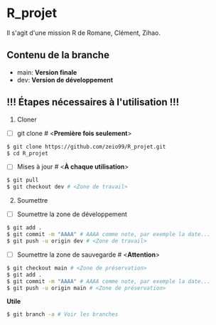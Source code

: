 # R_projet

Il s'agit d'une mission R de Romane, Clément, Zihao.

## Contenu de la branche
- main: **Version finale**
- dev: **Version de développement**

## !!! Étapes nécessaires à l'utilisation !!! 

1. Cloner
  - [ ] git clone # <**Première fois seulement**>
  ```bash
  $ git clone https://github.com/zeio99/R_projet.git
  $ cd R_projet
  ```
  - [ ] Mises à jour # <**À chaque utilisation**>
  ```bash
  $ git pull
  $ git checkout dev # <Zone de travail>
  ```
  
2. Soumettre
  - [ ] Soumettre la zone de développement
  ```bash
  $ git add .
  $ git commit -m "AAAA" # AAAA comme note, par exemple la date...
  $ git push -u origin dev # <Zone de travail>
  ```
  - [ ] Soumettre la zone de sauvegarde # <**Attention**>
  ```bash
  $ git checkout main # <Zone de préservation>
  $ git add .
  $ git commit -m "AAAA" # AAAA comme note, par exemple la date...
  $ git push -u origin main # <Zone de préservation>
  ```
  **Utile**
   ```bash
  $ git branch -a # Voir les branches
  ```
  
  
  
